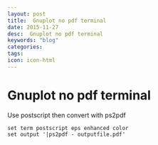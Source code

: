 ```yaml
---
layout: post
title:  Gnuplot no pdf terminal
date: 2015-11-27
desc:  Gnuplot no pdf terminal
keywords: "blog"
categories: 
tags: 
icon: icon-html
---
```


# Gnuplot no pdf terminal

Use postscript then convert with ps2pdf 
    
    
    set term postscript eps enhanced color 
    set output '|ps2pdf - outputfile.pdf'
